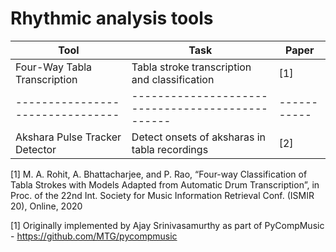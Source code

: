 # Rhythmic analysis tools

| **Tool**                       | **Task**                                       | **Paper** |
|--------------------------------|------------------------------------------------|-----------|
| Four-Way Tabla Transcription   | Tabla stroke transcription and classification  | [1]       |
|--------------------------------|------------------------------------------------|-----------|
| Akshara Pulse Tracker Detector | Detect onsets of aksharas in tabla recordings  | [2]       |

[1] M. A. Rohit, A. Bhattacharjee, and P. Rao, “Four-way Classification of Tabla Strokes with Models Adapted from Automatic Drum Transcription”, in Proc. of the 22nd Int. Society for Music Information Retrieval Conf. (ISMIR 20), Online, 2020

[1] Originally implemented by Ajay Srinivasamurthy as part of PyCompMusic - https://github.com/MTG/pycompmusic